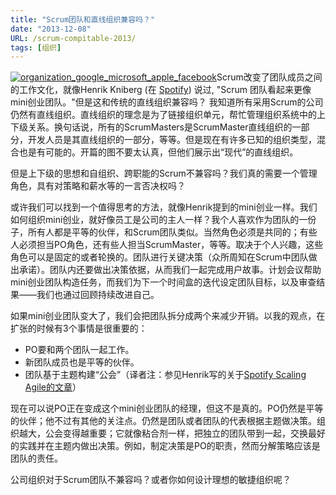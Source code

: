 ```yaml
---
title: "Scrum团队和直线组织兼容吗？"
date: "2013-12-08"
URL: /scrum-compitable-2013/
tags: [组织]
---
```


[![organization_google_microsoft_apple_facebook](/wp-content/uploads/2013/12/organization_google_microsoft_apple_facebook.png)](https://bobjiang.com/2013/12/08/scrum_compitable_org/organization_google_microsoft_apple_facebook/)Scrum改变了团队成员之间的工作文化，就像Henrik Kniberg (在 [Spotify](https://www.spotify.com/)) 说过, "Scrum 团队看起来更像mini创业团队。"但是这和传统的直线组织兼容吗？ 我知道所有采用Scrum的公司仍然有直线组织。直线组织的理念是为了链接组织单元，帮忙管理组织系统中的上下级关系。换句话说，所有的ScrumMasters是ScrumMaster直线组织的一部分，开发人员是其直线组织的一部分，等等。但是现在有许多已知的组织类型，混合也是有可能的。开篇的图不要太认真，但他们展示出“现代”的直线组织。

但是上下级的思想和自组织、跨职能的Scrum不兼容吗？我们真的需要一个管理角色，具有对策略和薪水等的一言否决权吗？

或许我们可以找到一个值得思考的方法，就像Henrik提到的mini创业一样。我们如何组织mini创业，就好像员工是公司的主人一样？我个人喜欢作为团队的一份子，所有人都是平等的伙伴，和Scrum团队类似。当然角色必须是共同的；有些人必须担当PO角色，还有些人担当ScrumMaster，等等。取决于个人兴趣，这些角色可以是固定的或者轮换的。团队进行关键决策（众所周知在Scrum中团队做出承诺）。团队内还要做出决策依据，从而我们一起完成用户故事。计划会议帮助mini创业团队构造任务，而我们为下一个时间盒的迭代设定团队目标，以及审查结果——我们也通过回顾持续改进自己。

如果mini创业团队变大了，我们会把团队拆分成两个来减少开销。以我的观点，在扩张的时候有3个事情是很重要的：

- PO要和两个团队一起工作。
- 新团队成员也是平等的伙伴。
- 团队基于主题构建“公会”（译者注：参见Henrik写的关于[Spotify Scaling Agile的文章](https://blog.crisp.se/2012/11/14/henrikkniberg/scaling-agile-at-spotify)）

现在可以说PO正在变成这个mini创业团队的经理，但这不是真的。PO仍然是平等的伙伴；他不过有其他的关注点。仍然是团队或者团队的代表根据主题做决策。组织越大，公会变得越重要；它就像粘合剂一样，把独立的团队带到一起，交换最好的实践并在主题内做出决策。例如，制定决策是PO的职责，然而分解策略应该是团队的责任。

公司组织对于Scrum团队不兼容吗？或者你如何设计理想的敏捷组织呢？
